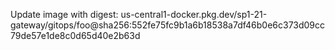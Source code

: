 Update image with digest: us-central1-docker.pkg.dev/sp1-21-gateway/gitops/foo@sha256:552fe75fc9b1a6b18538a7df46b0e6c373d09cc79de57e1de8c0d65d40e2b63d 

